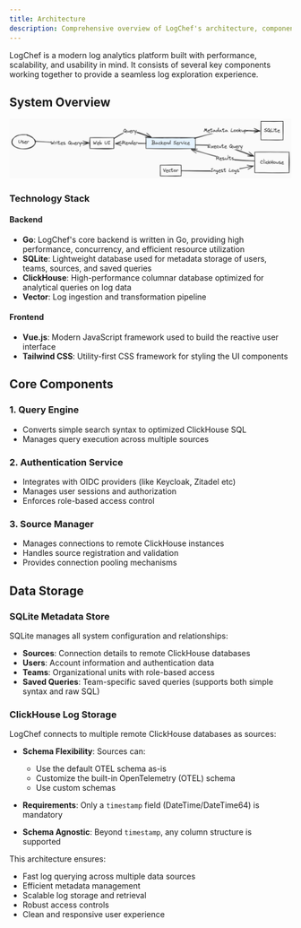 ```yaml
---
title: Architecture
description: Comprehensive overview of LogChef's architecture, components, and data flow
---
```


LogChef is a modern log analytics platform built with performance, scalability, and usability in mind. It consists of several key components working together to provide a seamless log exploration experience.

## System Overview

![LogChef Architecture Diagram](./logchef-architecture.png)

### Technology Stack

#### Backend

- **Go**: LogChef's core backend is written in Go, providing high performance, concurrency, and efficient resource utilization
- **SQLite**: Lightweight database used for metadata storage of users, teams, sources, and saved queries
- **ClickHouse**: High-performance columnar database optimized for analytical queries on log data
- **Vector**: Log ingestion and transformation pipeline

#### Frontend

- **Vue.js**: Modern JavaScript framework used to build the reactive user interface
- **Tailwind CSS**: Utility-first CSS framework for styling the UI components

## Core Components

### 1. Query Engine

- Converts simple search syntax to optimized ClickHouse SQL
- Manages query execution across multiple sources

### 2. Authentication Service

- Integrates with OIDC providers (like Keycloak, Zitadel etc)
- Manages user sessions and authorization
- Enforces role-based access control

### 3. Source Manager

- Manages connections to remote ClickHouse instances
- Handles source registration and validation
- Provides connection pooling mechanisms

## Data Storage

### SQLite Metadata Store

SQLite manages all system configuration and relationships:

- **Sources**: Connection details to remote ClickHouse databases
- **Users**: Account information and authentication data
- **Teams**: Organizational units with role-based access
- **Saved Queries**: Team-specific saved queries (supports both simple syntax and raw SQL)

### ClickHouse Log Storage

LogChef connects to multiple remote ClickHouse databases as sources:

- **Schema Flexibility**: Sources can:

  - Use the default OTEL schema as-is
  - Customize the built-in OpenTelemetry (OTEL) schema
  - Use custom schemas

- **Requirements**: Only a `timestamp` field (DateTime/DateTime64) is mandatory

- **Schema Agnostic**: Beyond `timestamp`, any column structure is supported

This architecture ensures:

- Fast log querying across multiple data sources
- Efficient metadata management
- Scalable log storage and retrieval
- Robust access controls
- Clean and responsive user experience
